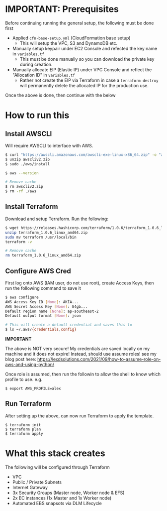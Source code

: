# IMPORTANT: Prerequisites
Before continuing running the general setup, the following must be done first

 - Applied `cfn-base-setup.yml` (CloudFormation base setup)
   - This will setup the VPC, S3 and DynamoDB etc.
 - Manually setup keypair under EC2 Console and refected the key name in `variables.tf`
   - This must be done manually so you can download the private key during creation.
 - Manually allocate EIP (Elastic IP) under VPC Console and reflect the "Allocation ID" in `variables.tf`
   - Rather not create the EIP via Terraform in case a `terraform destroy` will permanently delete the allocated IP for the production use.

Once the above is done, then continue with the below

# How to run this

## Install AWSCLI
Will require AWSCLI to interface with AWS.

```bash
$ curl "https://awscli.amazonaws.com/awscli-exe-linux-x86_64.zip" -o "awscliv2.zip"
$ unzip awscliv2.zip
$ sudo ./aws/install

$ aws --version

# Remove cache
$ rm awscliv2.zip
$ rm -rf ./aws
```
## Install Terraform
Download and setup Terraform. Run the following:

```bash
$ wget https://releases.hashicorp.com/terraform/1.0.6/terraform_1.0.6_linux_amd64.zip
unzip terraform_1.0.6_linux_amd64.zip
sudo mv terraform /usr/local/bin
terraform -v

# Remove cache
rm terraform_1.0.6_linux_amd64.zip
```

## Configure AWS Cred
First log onto AWS (IAM user, do not use root), create Access Keys, then run the following command to save it

```bash
$ aws configure
AWS Access Key ID [None]: AKIA...
AWS Secret Access Key [None]: G4gb...
Default region name [None]: ap-southeast-2
Default output format [None]: json

# This will create a default credential and saves this to
$ ls ~/.aws/{credentials,config}
```
**IMPORTANT**

The above is NOT very secure! My credentials are saved locally on my machine and it does not expire! Instead, should use assume roles! see my blog post here: https://lexdsolutions.com/2021/09/how-to-assume-role-on-aws-and-using-python/

Once role is assumed, then run the followin to allow the shell to know which profile to use. e.g.
```
$ export AWS_PROFILE=alex
```

## Run Terraform
After setting up the above, can now run Terraform to apply the template.
```
$ terraform init
$ terraform plan
$ terraform apply
```

# What this stack creates
The following will be configured through Terraform
 - VPC
 - Public / Private Subnets
 - Internet Gateway
 - 3x Security Groups (Master node, Worker node & EFS)
 - 2x EC instances (1x Master and 1x Worker node)
 - Automated EBS snapsots via DLM Lifecycle
